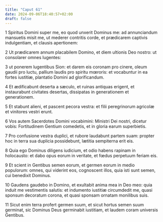 ```yaml
---
title: "Caput 61"
date: 2024-09-06T18:40:57+02:00
draft: false
---
```




1 Spiritus Domini super me, eo quod unxerit Dominus me: ad annunciandum mansuetis misit me, ut mederer contritis corde, et prædicarem captivis indulgentiam, et clausis apertionem:

2 Ut prædicarem annum placabilem Domino, et diem ultionis Deo nostro: ut consolarer omnes lugentes:

3 ut ponerem lugentibus Sion: et darem eis coronam pro cinere, oleum gaudii pro luctu, pallium laudis pro spiritu mœroris: et vocabuntur in ea fortes iustitiæ, plantatio Domini ad glorificandum.

4 Et ædificabunt deserta a sæculo, et ruinas antiquas erigent, et instaurabunt civitates desertas, dissipatas in generationem et generationem.

5 Et stabunt alieni, et pascent pecora vestra: et filii peregrinorum agricolæ et vinitores vestri erunt.

6 Vos autem Sacerdotes Domini vocabimini: Ministri Dei nostri, dicetur vobis: Fortitudinem Gentium comedetis, et in gloria earum superbietis.

7 Pro confusione vestra duplici, et rubore laudabunt partem suam: propter hoc in terra sua duplicia possidebunt, lætitia sempiterna erit eis.

8 Quia ego Dominus diligens iudicium, et odio habens rapinam in holocausto: et dabo opus eorum in veritate, et fœdus perpetuum feriam eis.

9 Et scient in Gentibus semen eorum, et germen eorum in medio populorum: omnes, qui viderint eos, cognoscent illos, quia isti sunt semen, cui benedixit Dominus.

10 Gaudens gaudebo in Domino, et exultabit anima mea in Deo meo: quia induit me vestimentis salutis: et indumento iustitiæ circumdedit me, quasi sponsum decoratum corona, et quasi sponsam ornatam monilibus suis.

11 Sicut enim terra profert germen suum, et sicut hortus semen suum germinat, sic Dominus Deus germinabit iustitiam, et laudem coram universis Gentibus.

